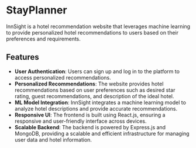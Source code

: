 # StayPlanner

InnSight is a hotel recommendation website that leverages machine learning to provide personalized hotel recommendations to users based on their preferences and requirements.

## Features

- **User Authentication**: Users can sign up and log in to the platform to access personalized recommendations.
- **Personalized Recommendations**: The website provides hotel recommendations based on user preferences such as desired star rating, guest recommendations, and description of the ideal hotel.
- **ML Model Integration**: InnSight integrates a machine learning model to analyze hotel descriptions and provide accurate recommendations.
- **Responsive UI**: The frontend is built using React.js, ensuring a responsive and user-friendly interface across devices.
- **Scalable Backend**: The backend is powered by Express.js and MongoDB, providing a scalable and efficient infrastructure for managing user data and hotel information.

